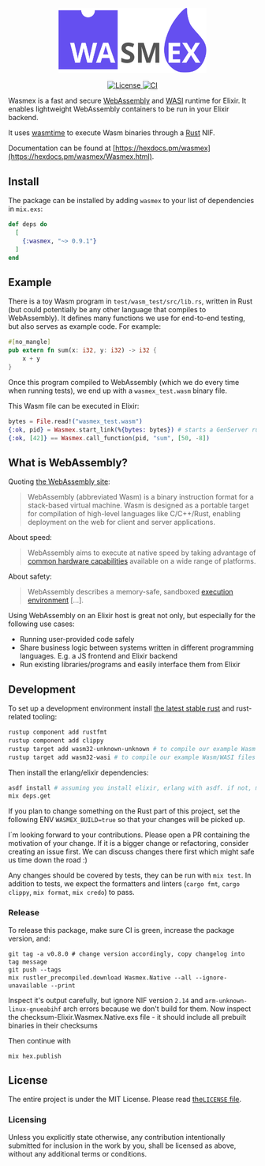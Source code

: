 <p align="center">
  <img width="300" src="./logo.svg" alt="Wasmex logo">
</p>
<p align="center">
  <a href="https://github.com/tessi/wasmex/blob/master/LICENSE">
    <img src="https://img.shields.io/github/license/tessi/wasmex.svg" alt="License">
  </a>
  <a href="https://github.com/tessi/wasmex/actions/workflows/elixir-ci.yml">
    <img src="https://github.com/tessi/wasmex/actions/workflows/elixir-ci.yml/badge.svg?branch=main" alt="CI">
  </a>
</p>

Wasmex is a fast and secure [WebAssembly](https://webassembly.org/) and [WASI](https://github.com/WebAssembly/WASI) runtime for Elixir.
It enables lightweight WebAssembly containers to be run in your Elixir backend.

It uses [wasmtime](https://wasmtime.dev) to execute Wasm binaries through a [Rust](https://www.rust-lang.org) NIF.

Documentation can be found at [https://hexdocs.pm/wasmex](https://hexdocs.pm/wasmex/Wasmex.html).

## Install

The package can be installed by adding `wasmex` to your list of
dependencies in `mix.exs`:

```elixir
def deps do
  [
    {:wasmex, "~> 0.9.1"}
  ]
end
```

## Example

There is a toy Wasm program in `test/wasm_test/src/lib.rs`, written in Rust (but could potentially be any other language that compiles to WebAssembly).
It defines many functions we use for end-to-end testing, but also serves as example code. For example:

```rust
#[no_mangle]
pub extern fn sum(x: i32, y: i32) -> i32 {
    x + y
}
```

Once this program compiled to WebAssembly (which we do every time when running tests), we end up with a `wasmex_test.wasm` binary file.

This Wasm file can be executed in Elixir:

```elixir
bytes = File.read!("wasmex_test.wasm")
{:ok, pid} = Wasmex.start_link(%{bytes: bytes}) # starts a GenServer running a Wasm instance
{:ok, [42]} == Wasmex.call_function(pid, "sum", [50, -8])
```

## What is WebAssembly?

Quoting [the WebAssembly site](https://webassembly.org/):

> WebAssembly (abbreviated Wasm) is a binary instruction format for a
> stack-based virtual machine. Wasm is designed as a portable target
> for compilation of high-level languages like C/C++/Rust, enabling
> deployment on the web for client and server applications.

About speed:

> WebAssembly aims to execute at native speed by taking advantage of
> [common hardware
> capabilities](https://webassembly.org/docs/portability/#assumptions-for-efficient-execution)
> available on a wide range of platforms.

About safety:

> WebAssembly describes a memory-safe, sandboxed [execution
> environment](https://webassembly.org/docs/semantics/#linear-memory) […].

Using WebAssembly on an Elixir host is great not only, but especially for the following use cases:

* Running user-provided code safely
* Share business logic between systems written in different programming languages. E.g. a JS frontend and Elixir backend
* Run existing libraries/programs and easily interface them from Elixir

## Development

To set up a development environment install [the latest stable rust](https://www.rust-lang.org/tools/install) and rust-related tooling:

```bash
rustup component add rustfmt
rustup component add clippy
rustup target add wasm32-unknown-unknown # to compile our example Wasm files for testing
rustup target add wasm32-wasi # to compile our example Wasm/WASI files for testing
```

Then install the erlang/elixir dependencies:

```bash
asdf install # assuming you install elixir, erlang with asdf. if not, make sure to install them your way
mix deps.get
```

If you plan to change something on the Rust part of this project, set the following ENV `WASMEX_BUILD=true` so that your changes will be picked up.

I´m looking forward to your contributions. Please open a PR containing the motivation of your change. If it is a bigger change or refactoring, consider creating an issue first. We can discuss changes there first which might safe us time down the road :)

Any changes should be covered by tests, they can be run with `mix test`.
In addition to tests, we expect the formatters and linters (`cargo fmt`, `cargo clippy`, `mix format`, `mix credo`) to pass.

### Release

To release this package, make sure CI is green, increase the package version, and:

```
git tag -a v0.8.0 # change version accordingly, copy changelog into tag message
git push --tags
mix rustler_precompiled.download Wasmex.Native --all --ignore-unavailable --print
```

Inspect it's output carefully, but ignore NIF version `2.14` and `arm-unknown-linux-gnueabihf` arch errors because we don't build for them.
Now inspect the checksum-Elixir.Wasmex.Native.exs file - it should include all prebuilt binaries in their checksums

Then continue with

```
mix hex.publish
```

## License

The entire project is under the MIT License. Please read [the`LICENSE` file](https://github.com/tessi/wasmex/blob/master/LICENSE).

### Licensing

Unless you explicitly state otherwise, any contribution intentionally submitted
for inclusion in the work by you, shall be licensed as above, without any
additional terms or conditions.
